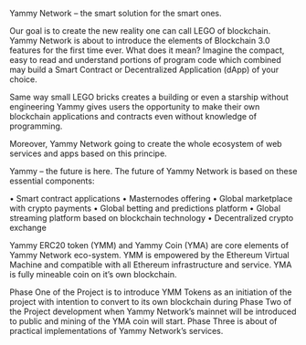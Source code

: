 Yammy Network – the smart solution for the smart ones.

Our goal is to create the new reality one can call LEGO of blockchain.
Yammy Network is about to introduce the elements of Blockchain 3.0 features for the first time ever.
What does it mean?
Imagine the compact, easy to read and understand portions of program code which combined may build a Smart Contract or Decentralized Application (dApp) of your choice.

Same way small LEGO bricks creates a building or even a starship without engineering Yammy gives users the opportunity to make their own blockchain applications and contracts even without knowledge of programming.

Moreover, Yammy Network going to create the whole ecosystem of web services and apps based on this principe.

Yammy – the future is here.
The future of Yammy Network is based on these essential components:

• Smart contract applications
• Masternodes offering
• Global marketplace with crypto payments
• Global betting and predictions platform
• Global streaming platform based on blockchain technology
• Decentralized crypto exchange

Yammy ERC20 token (YMM) and Yammy Coin (YMA) are core elements of Yammy Network eco-system.
YMM is empowered by the Ethereum Virtual Machine and compatible with all Ethereum infrastructure and service.
YMA is fully mineable coin on it’s own blockchain.

Phase One of the Project is to introduce YMM Tokens as an initiation of the project with intention to convert to its own blockchain during Phase Two of the Project development when Yammy Network’s mainnet will be introduced to public and mining of the YMA coin will start. 
Phase Three is about of practical implementations of Yammy Network’s services.

